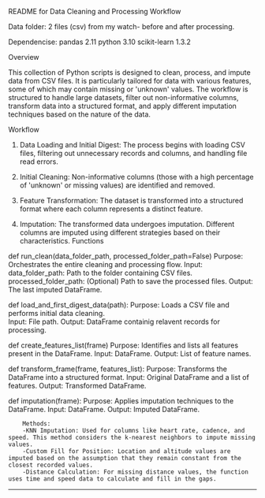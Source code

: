 README for Data Cleaning and Processing Workflow

Data folder:
2 files (csv) from my watch- before and after processing. 
        
Dependencise:
pandas 2.11 
python 3.10 
scikit-learn 1.3.2 




Overview

This collection of Python scripts is designed to clean, process, and impute data from CSV files. It is particularly tailored for data with various features, some of which may contain missing or 'unknown' values. The workflow is structured to handle large datasets, filter out non-informative columns, transform data into a structured format, and apply different imputation techniques based on the nature of the data.


Workflow

1. Data Loading and Initial Digest: The process begins with loading CSV files, filtering out unnecessary records and columns, and handling file read errors.
   
2. Initial Cleaning: Non-informative columns (those with a high percentage of 'unknown' or missing values) are identified and removed.
   
3. Feature Transformation: The dataset is transformed into a structured format where each column represents a distinct feature.
 
4. Imputation: The transformed data undergoes imputation. Different columns are imputed using different strategies based on their characteristics.
Functions


def run_clean(data_folder_path, processed_folder_path=False)
        Purpose: Orchestrates the entire cleaning and processing flow.
        Input:
        data_folder_path: Path to the folder containing CSV files.
        processed_folder_path: (Optional) Path to save the processed files.
        Output: The last imputed DataFrame.


def load_and_first_digest_data(path):
        Purpose: Loads a CSV file and performs initial data cleaning.        
        Input: File path.
        Output: DataFrame containig relavent records for processing.


def create_features_list(frame)
        Purpose: Identifies and lists all features present in the DataFrame.
        Input: DataFrame.
        Output: List of feature names.
        

def transform_frame(frame, features_list):
        Purpose: Transforms the DataFrame into a structured format.
        Input: Original DataFrame and a list of features.
        Output: Transformed DataFrame.
        

def imputation(frame):
        Purpose: Applies imputation techniques to the DataFrame.
        Input: DataFrame.
        Output: Imputed DataFrame.
        
        Methods:
        -KNN Imputation: Used for columns like heart rate, cadence, and speed. This method considers the k-nearest neighbors to impute missing values.
        -Custom Fill for Position: Location and altitude values are imputed based on the assumption that they remain constant from the closest recorded values.
        -Distance Calculation: For missing distance values, the function uses time and speed data to calculate and fill in the gaps.
--------------------------------------------------------------------------------------------------------------------------------------------------------------------------------




